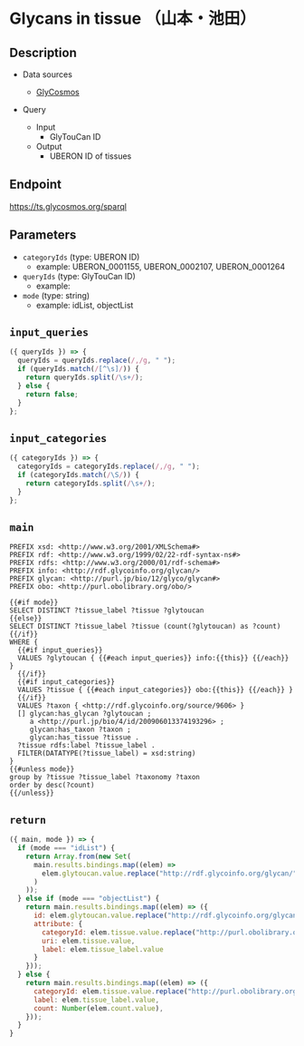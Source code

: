 # Glycans in tissue （山本・池田）

## Description

- Data sources
    - [GlyCosmos](https://glycosmos.org/data)

- Query
    - Input
        - GlyTouCan ID
    - Output
        - UBERON ID of tissues

## Endpoint

https://ts.glycosmos.org/sparql

## Parameters
* `categoryIds` (type: UBERON ID)
  * example: UBERON_0001155, UBERON_0002107, UBERON_0001264
* `queryIds` (type: GlyTouCan ID)
  * example: 
* `mode` (type: string)
  * example: idList, objectList

## `input_queries`
```javascript
({ queryIds }) => {
  queryIds = queryIds.replace(/,/g, " ");
  if (queryIds.match(/[^\s]/)) {
    return queryIds.split(/\s+/);
  } else {
    return false;
  }
};
```

## `input_categories`
```javascript
({ categoryIds }) => {
  categoryIds = categoryIds.replace(/,/g, " ");
  if (categoryIds.match(/\S/)) {
    return categoryIds.split(/\s+/);
  }
};
```

## `main`

```sparql
PREFIX xsd: <http://www.w3.org/2001/XMLSchema#>
PREFIX rdf: <http://www.w3.org/1999/02/22-rdf-syntax-ns#>
PREFIX rdfs: <http://www.w3.org/2000/01/rdf-schema#>
PREFIX info: <http://rdf.glycoinfo.org/glycan/>
PREFIX glycan: <http://purl.jp/bio/12/glyco/glycan#>
PREFIX obo: <http://purl.obolibrary.org/obo/>

{{#if mode}}
SELECT DISTINCT ?tissue_label ?tissue ?glytoucan
{{else}}
SELECT DISTINCT ?tissue_label ?tissue (count(?glytoucan) as ?count) 
{{/if}}
WHERE {
  {{#if input_queries}}
  VALUES ?glytoucan { {{#each input_queries}} info:{{this}} {{/each}} }
  {{/if}}
  {{#if input_categories}}
  VALUES ?tissue { {{#each input_categories}} obo:{{this}} {{/each}} }
  {{/if}}
  VALUES ?taxon { <http://rdf.glycoinfo.org/source/9606> }
  [] glycan:has_glycan ?glytoucan ;
     a <http://purl.jp/bio/4/id/200906013374193296> ;
     glycan:has_taxon ?taxon ;
     glycan:has_tissue ?tissue .
  ?tissue rdfs:label ?tissue_label .
  FILTER(DATATYPE(?tissue_label) = xsd:string)
}
{{#unless mode}}
group by ?tissue ?tissue_label ?taxonomy ?taxon
order by desc(?count)
{{/unless}}
```

## `return`

```javascript
({ main, mode }) => {
  if (mode === "idList") {
    return Array.from(new Set(
      main.results.bindings.map((elem) =>
        elem.glytoucan.value.replace("http://rdf.glycoinfo.org/glycan/", "")
      )
    ));
  } else if (mode === "objectList") {
    return main.results.bindings.map((elem) => ({
      id: elem.glytoucan.value.replace("http://rdf.glycoinfo.org/glycan/", ""),
      attribute: {
        categoryId: elem.tissue.value.replace("http://purl.obolibrary.org/obo/", ""),
        uri: elem.tissue.value,
        label: elem.tissue_label.value
      }
    }));
  } else {
    return main.results.bindings.map((elem) => ({
      categoryId: elem.tissue.value.replace("http://purl.obolibrary.org/obo/", ""),
      label: elem.tissue_label.value,
      count: Number(elem.count.value),
    }));
  }
}
```